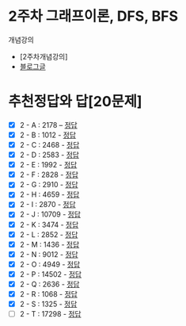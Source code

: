 2주차 그래프이론, DFS, BFS
===

개념강의
- [2주차개념강의]
- [블로그글](https://blog.naver.com/jhc9639/222289089015)

추천정답와 답[20문제]
===
- [X] 2 - A : 2178 – [정답](http://boj.kr/2f0e1a0d5eab489dac865b3ee7e0fa80)
- [X] 2 - B : 1012 - [정답](http://boj.kr/c2c09d04946f4cc6844f295e38553ca6)
- [X] 2 - C : 2468 - [정답](http://boj.kr/cf2c8a947f5041b69efd55961657526c)
- [X] 2 - D : 2583 - [정답](http://boj.kr/e94fb8e43b714794a0950505c0091594)
- [X] 2 - E : 1992 - [정답](http://boj.kr/f833f244536f48fa960ea96f9b5a35fb)
- [X] 2 - F : 2828 - [정답](http://boj.kr/fdee73d789cf421db0e71ad9d332cb4a)
- [X] 2 - G : 2910 - [정답](http://boj.kr/5abff43b14d0489aac5c48a0a717c1a8)
- [X] 2 - H : 4659 - [정답](http://boj.kr/e531e15e4f3b4d828f8295934feafd07)
- [X] 2 - I : 2870 - [정답](http://boj.kr/ae47352b83d04d0c9fa5f5e88d697682)
- [X] 2 - J : 10709 - [정답](http://boj.kr/2e4e57d962ef41a9bb4bc8f670ac158c)
- [X] 2 - K : 3474 - [정답](http://boj.kr/89fea6fe8f9241b1980f0fac22342679)
- [X] 2 - L : 2852 - [정답](http://boj.kr/5d5e7e5459524080abec73ee77de2fbe)
- [X] 2 - M : 1436 - [정답](http://boj.kr/20f8f3ad94314cc8ab21a004bf75dbf6)
- [X] 2 - N : 9012 - [정답](http://boj.kr/fd0a8a36c94f49b59150c93831c29243)
- [X] 2 - O : 4949 - [정답](http://boj.kr/5802422930814efeb41969fdf2b6d4d2)
- [X] 2 - P : 14502 - [정답](http://boj.kr/2812582f10eb41dfa63761279266e42f)
- [X] 2 - Q : 2636 - [정답](http://boj.kr/57cf7a485eb44c4fb1e37887e94c0ee4)
- [X] 2 - R : 1068 - [정답](http://boj.kr/ce4d012c085a44918188cb28f01032b0)
- [X] 2 - S : 1325 - [정답](http://boj.kr/fe8da028da1d44b59514bc4b8231fce8)
- [ ] 2 - T : 17298 - [정답](http://boj.kr/14db359b008e4b2a9c3658689579f13e)
